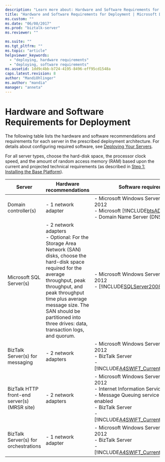 ```yaml
---
description: "Learn more about: Hardware and Software Requirements for Deployment"
title: "Hardware and Software Requirements for Deployment | Microsoft Docs"
ms.custom: ""
ms.date: "06/08/2017"
ms.prod: "biztalk-server"
ms.reviewer: ""

ms.suite: ""
ms.tgt_pltfrm: ""
ms.topic: "article"
helpviewer_keywords: 
  - "deploying, hardware requirements"
  - "deploying, software requirements"
ms.assetid: 1dd9c4bb-b724-4195-8496-eff95cd1548a
caps.latest.revision: 8
author: "MandiOhlinger"
ms.author: "mandia"
manager: "anneta"
---
```

# Hardware and Software Requirements for Deployment
The following table lists the hardware and software recommendations and requirements for each server in the prescribed deployment architecture. For details about configuring required software, see [Deploying Your Servers](../../adapters-and-accelerators/accelerator-swift/deploying-your-servers.md).  

 For all server types, choose the hard-disk space, the processor clock speed, and the amount of random access memory (RAM) based upon the current and projected technical requirements (as described in [Step 1: Installing the Base Platform](../../adapters-and-accelerators/accelerator-swift/step-1-installing-the-base-platform.md)).  


|                    Server                    |                                                                                                                                           Hardware recommendations                                                                                                                                            |                                                                                                                                                   Software requirements                                                                                                                                                    |
|----------------------------------------------|---------------------------------------------------------------------------------------------------------------------------------------------------------------------------------------------------------------------------------------------------------------------------------------------------------------|----------------------------------------------------------------------------------------------------------------------------------------------------------------------------------------------------------------------------------------------------------------------------------------------------------------------------|
|             Domain controller(s)             |                                                                                                                                             -   1 network adapter                                                                                                                                             |                                       -   Microsoft Windows Server 2012 R2 or 2012<br />-   Microsoft [!INCLUDE[btsAD](../../includes/btsad-md.md)] Server<br />-   Domain Name Server (DNS)                                       |
|           Microsoft SQL Server(s)            | -   2 network adapters<br />-   Optional: For the Storage Area Network (SAN) disks, choose the hard-disk space required for the average throughput, peak throughput, and peak throughput time plus average message size. The SAN should be partitioned into three drives: data, transaction logs, and quorum. |                                                                        -   Microsoft Windows Server 2012 R2 or 2012<br />-   [!INCLUDE[SQLServer2008or2005](../../includes/sqlserver2008or2005-md.md)]                                                                         |
|       BizTalk Server(s) for messaging        |                                                                                                                                            -   2 network adapters                                                                                                                                             |                                                  -   Microsoft Windows Server 2012 R2 or 2012<br />-   BizTalk Server<br />-   [!INCLUDE[A4SWIFT_CurrentVersion_abbrev](../../includes/a4swift-currentversion-abbrev-md.md)]                                                   |
| BizTalk HTTP front-end server(s) (MRSR site) |                                                                                                                                            -   2 network adapters                                                                                                                                             | -   Microsoft Windows Server 2012 R2 or 2012<br />-   Internet Information Services (IIS)<br />-   Message Queuing service with routing enabled<br />-   BizTalk Server<br />-   [!INCLUDE[A4SWIFT_CurrentVersion_abbrev](../../includes/a4swift-currentversion-abbrev-md.md)] |
|     BizTalk Server(s) for orchestrations     |                                                                                                                                             -   1 network adapter                                                                                                                                             |                                                  -   Microsoft Windows Server 2012 R2 or 2012<br />-   BizTalk Server<br />-   [!INCLUDE[A4SWIFT_CurrentVersion_abbrev](../../includes/a4swift-currentversion-abbrev-md.md)]                                                   |

